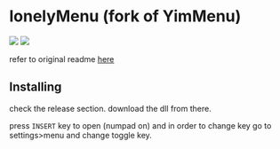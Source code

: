# lonelyMenu (fork of YimMenu)

![](https://img.shields.io/badge/dynamic/json?color=ffab00&label=Online%20Version&query=%24.game.online&url=https%3A%2F%2Fraw.githubusercontent.com%2Flonelybud%2FlonelyMenu%2Fmaster%2Fmetadata.json&style=flat-square&labelColor=000000) ![](https://img.shields.io/badge/dynamic/json?color=ffab00&label=Game%20Build&query=%24.game.build&url=https%3A%2F%2Fraw.githubusercontent.com%2Flonelybud%2FlonelyMenu%2Fmaster%2Fmetadata.json&style=flat-square&labelColor=000000) 

refer to original readme [here](https://github.com/YimMenu/YimMenu#readme)

## Installing

check the release section. download the dll from there.

press `INSERT` key to open (numpad on) and in order to change key go to settings>menu and change toggle key.
